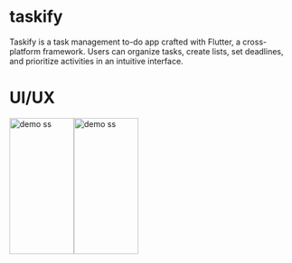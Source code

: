 # taskify
Taskify is a task management to-do app crafted with Flutter, a cross-platform framework. Users can organize tasks, create lists, set deadlines, and prioritize activities in an intuitive interface.
# UI/UX
<div style="display: flex;,gap:"10px";>
    <img src="https://github.com/Pritam08pb/taskify/assets/99427618/1f4c60cb-a3fb-4bb4-b2c1-911a45e6704e" alt="demo ss" width="114" height="240">
    <img src="https://github.com/Pritam08pb/taskify/assets/99427618/1349db28-8052-4f43-a7a7-df2efe89307a" alt="demo ss" width="114" height="240">
    
</div>
